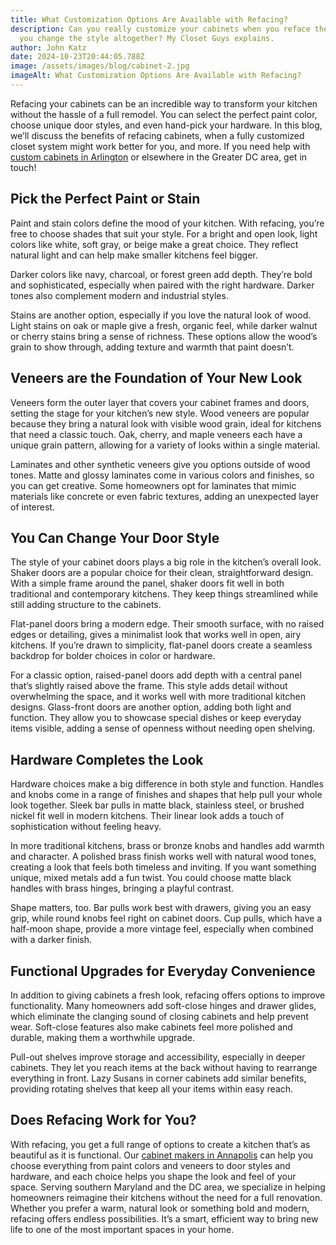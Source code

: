 ```yaml
---
title: What Customization Options Are Available with Refacing?
description: Can you really customize your cabinets when you reface them? Can
  you change the style altogether? My Closet Guys explains.
author: John Katz
date: 2024-10-23T20:44:05.788Z
image: /assets/images/blog/cabinet-2.jpg
imageAlt: What Customization Options Are Available with Refacing?
---
```

Refacing your cabinets can be an incredible way to transform your kitchen without the hassle of a full remodel. You can select the perfect paint color, choose unique door styles, and even hand-pick your hardware. In this blog, we’ll discuss the benefits of refacing cabinets, when a fully customized closet system might work better for you, and more. If you need help with [custom cabinets in Arlington](https://myclosetguys.com/arlington-cabinet-maker/) or elsewhere in the Greater DC area, get in touch!

## Pick the Perfect Paint or Stain

Paint and stain colors define the mood of your kitchen. With refacing, you’re free to choose shades that suit your style. For a bright and open look, light colors like white, soft gray, or beige make a great choice. They reflect natural light and can help make smaller kitchens feel bigger.

Darker colors like navy, charcoal, or forest green add depth. They’re bold and sophisticated, especially when paired with the right hardware. Darker tones also complement modern and industrial styles.

Stains are another option, especially if you love the natural look of wood. Light stains on oak or maple give a fresh, organic feel, while darker walnut or cherry stains bring a sense of richness. These options allow the wood’s grain to show through, adding texture and warmth that paint doesn’t.

## Veneers are the Foundation of Your New Look

Veneers form the outer layer that covers your cabinet frames and doors, setting the stage for your kitchen’s new style. Wood veneers are popular because they bring a natural look with visible wood grain, ideal for kitchens that need a classic touch. Oak, cherry, and maple veneers each have a unique grain pattern, allowing for a variety of looks within a single material.

Laminates and other synthetic veneers give you options outside of wood tones. Matte and glossy laminates come in various colors and finishes, so you can get creative. Some homeowners opt for laminates that mimic materials like concrete or even fabric textures, adding an unexpected layer of interest.

## You Can Change Your Door Style

The style of your cabinet doors plays a big role in the kitchen’s overall look. Shaker doors are a popular choice for their clean, straightforward design. With a simple frame around the panel, shaker doors fit well in both traditional and contemporary kitchens. They keep things streamlined while still adding structure to the cabinets.

Flat-panel doors bring a modern edge. Their smooth surface, with no raised edges or detailing, gives a minimalist look that works well in open, airy kitchens. If you’re drawn to simplicity, flat-panel doors create a seamless backdrop for bolder choices in color or hardware.

For a classic option, raised-panel doors add depth with a central panel that’s slightly raised above the frame. This style adds detail without overwhelming the space, and it works well with more traditional kitchen designs. Glass-front doors are another option, adding both light and function. They allow you to showcase special dishes or keep everyday items visible, adding a sense of openness without needing open shelving.

## Hardware Completes the Look

Hardware choices make a big difference in both style and function. Handles and knobs come in a range of finishes and shapes that help pull your whole look together. Sleek bar pulls in matte black, stainless steel, or brushed nickel fit well in modern kitchens. Their linear look adds a touch of sophistication without feeling heavy.

In more traditional kitchens, brass or bronze knobs and handles add warmth and character. A polished brass finish works well with natural wood tones, creating a look that feels both timeless and inviting. If you want something unique, mixed metals add a fun twist. You could choose matte black handles with brass hinges, bringing a playful contrast.

Shape matters, too. Bar pulls work best with drawers, giving you an easy grip, while round knobs feel right on cabinet doors. Cup pulls, which have a half-moon shape, provide a more vintage feel, especially when combined with a darker finish.

## Functional Upgrades for Everyday Convenience

In addition to giving cabinets a fresh look, refacing offers options to improve functionality. Many homeowners add soft-close hinges and drawer glides, which eliminate the clanging sound of closing cabinets and help prevent wear. Soft-close features also make cabinets feel more polished and durable, making them a worthwhile upgrade.

Pull-out shelves improve storage and accessibility, especially in deeper cabinets. They let you reach items at the back without having to rearrange everything in front. Lazy Susans in corner cabinets add similar benefits, providing rotating shelves that keep all your items within easy reach.

## Does Refacing Work for You?

With refacing, you get a full range of options to create a kitchen that’s as beautiful as it is functional. Our [cabinet makers in Annapolis](https://myclosetguys.com/annapolis-cabinet-maker/) can help you choose everything from paint colors and veneers to door styles and hardware, and each choice helps you shape the look and feel of your space. Serving southern Maryland and the DC area, we specialize in helping homeowners reimagine their kitchens without the need for a full renovation. Whether you prefer a warm, natural look or something bold and modern, refacing offers endless possibilities. It’s a smart, efficient way to bring new life to one of the most important spaces in your home.